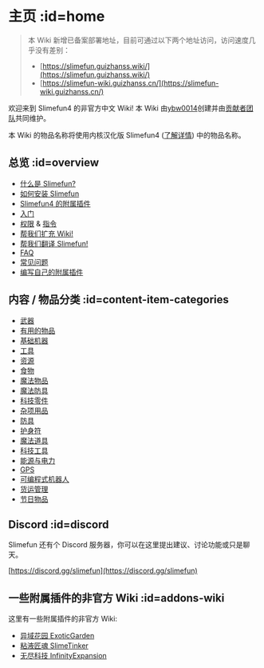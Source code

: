 # 主页 :id=home

> 
> 本 Wiki 新增已备案部署地址，目前可通过以下两个地址访问，访问速度几乎没有差别：
> - [https://slimefun.guizhanss.wiki/](https://slimefun.guizhanss.wiki/)
> - [https://slimefun-wiki.guizhanss.cn/](https://slimefun-wiki.guizhanss.cn/)
> 

欢迎来到 Slimefun4 的非官方中文 Wiki! 本 Wiki 由[ybw0014](https://github.com/ybw0014)创建并由[贡献者团队](https://github.com/GuizhanCraft/Slimefun-Wiki/graphs/contributors)共同维护。

本 Wiki 的物品名称将使用内核汉化版 Slimefun4 ([了解详情](/Installing-Slimefun?id=slimefun-4-cn-downloads)) 中的物品名称。

## 总览 :id=overview

- [什么是 Slimefun?](/Slimefun-in-a-nutshell)
- [如何安装 Slimefun](/Installing-Slimefun)
- [Slimefun4 的附属插件](/Addons)
- [入门](/Getting-Started)
- [权限](/Permissions) & [指令](/Commands)
- [帮我们扩充 Wiki!](/Expanding-the-Wiki)
- [帮我们翻译 Slimefun!](/Translating-Slimefun)
- [FAQ](/FAQ)
- [常见问题](/Common-Issues)
- [编写自己的附属插件](/Developer-Guide)

## 内容 / 物品分类 :id=content-item-categories

- [武器](/Weapons)
- [有用的物品](/Items)
- [基础机器](/Basic-Machines)
- [工具](/Tools)
- [资源](/Resources)
- [食物](/Food)
- [魔法物品](/Magical-Items)
- [魔法防具](/Magical-Armor)
- [科技零件](/Technical-Components)
- [杂项用品](/Miscellaneous-Items)
- [防具](/Armor)
- [护身符](/Talismans)
- [魔法道具](/Magical-Gadgets)
- [科技工具](/Technical-Gadgets)
- [能源与电力](/Electric-Machines)
- [GPS](/GPS)
- [可编程式机器人](/Androids)
- [货运管理](/Cargo-Management)
- [节日物品](/Seasonal-Categories)

## Discord :id=discord

Slimefun 还有个 Discord 服务器，你可以在这里提出建议、讨论功能或只是聊天。

[https://discord.gg/slimefun](https://discord.gg/slimefun)

## 一些附属插件的非官方 Wiki :id=addons-wiki

这里有一些附属插件的非官方 Wiki:

- [异域花园 ExoticGarden](https://exoticgarden.guizhanss.wiki/)
- [粘液匠魂 SlimeTinker](https://slimetinker.guizhanss.wiki/)
- [无尽科技 InfinityExpansion](https://infinityexpansion.guizhanss.wiki)
